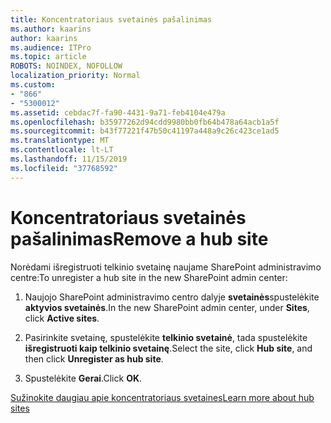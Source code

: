 ```yaml
---
title: Koncentratoriaus svetainės pašalinimas
ms.author: kaarins
author: kaarins
ms.audience: ITPro
ms.topic: article
ROBOTS: NOINDEX, NOFOLLOW
localization_priority: Normal
ms.custom:
- "866"
- "5300012"
ms.assetid: cebdac7f-fa90-4431-9a71-feb4104e479a
ms.openlocfilehash: b35977262d94cdd9980bb0fb64b478a64acb1a5f
ms.sourcegitcommit: b43f77221f47b50c41197a448a9c26c423ce1ad5
ms.translationtype: MT
ms.contentlocale: lt-LT
ms.lasthandoff: 11/15/2019
ms.locfileid: "37768592"
---
```

# <a name="remove-a-hub-site"></a><span data-ttu-id="5a2df-102">Koncentratoriaus svetainės pašalinimas</span><span class="sxs-lookup"><span data-stu-id="5a2df-102">Remove a hub site</span></span>

<span data-ttu-id="5a2df-103">Norėdami išregistruoti telkinio svetainę naujame SharePoint administravimo centre:</span><span class="sxs-lookup"><span data-stu-id="5a2df-103">To unregister a hub site in the new SharePoint admin center:</span></span>
  
1. <span data-ttu-id="5a2df-104">Naujojo SharePoint administravimo centro dalyje **svetainės**spustelėkite **aktyvios svetainės**.</span><span class="sxs-lookup"><span data-stu-id="5a2df-104">In the new SharePoint admin center, under **Sites**, click **Active sites**.</span></span>

2. <span data-ttu-id="5a2df-105">Pasirinkite svetainę, spustelėkite **telkinio svetainė**, tada spustelėkite **išregistruoti kaip telkinio svetainę**.</span><span class="sxs-lookup"><span data-stu-id="5a2df-105">Select the site, click **Hub site**, and then click **Unregister as hub site**.</span></span>

3. <span data-ttu-id="5a2df-106">Spustelėkite **Gerai**.</span><span class="sxs-lookup"><span data-stu-id="5a2df-106">Click **OK**.</span></span>

[<span data-ttu-id="5a2df-107">Sužinokite daugiau apie koncentratoriaus svetaines</span><span class="sxs-lookup"><span data-stu-id="5a2df-107">Learn more about hub sites</span></span>](https://support.office.com/article/what-is-a-sharepoint-hub-site-fe26ae84-14b7-45b6-a6d1-948b3966427f)
  